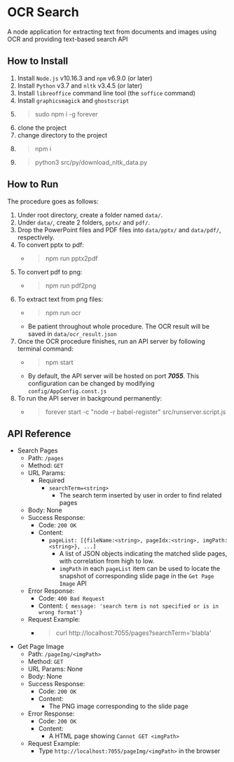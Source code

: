 # OCR Search
A node application for extracting text from documents and images using OCR and providing text-based search API

## How to Install
1. Install `Node.js` v10.16.3 and `npm` v6.9.0 (or later)
2. Install `Python` v3.7 and `nltk` v3.4.5 (or later)
3. Install `libreoffice` command line tool (the `soffice` command)
4. Install `graphicsmagick` and `ghostscript`
5. > sudo npm i -g forever
6. clone the project
7. change directory to the project
8. > npm i
9. > python3 src/py/download_nltk_data.py

## How to Run
The procedure goes as follows:
1. Under root directory, create a folder named `data/`.
2. Under `data/`, create 2 folders, `pptx/` and `pdf/`.
3. Drop the PowerPoint files and PDF files into `data/pptx/` and `data/pdf/`, respectively.
4. To convert pptx to pdf:
    - > npm run pptx2pdf
5. To convert pdf to png:
    - > npm run pdf2png
6. To extract text from png files:
    - > npm run ocr
    - Be patient throughout whole procedure. The OCR result will be saved in `data/ocr_result.json`
7. Once the OCR procedure finishes, run an API server by following terminal command:
    - > npm start
    - By default, the API server will be hosted on port ***7055***. This configuration can be changed by modifying `config/AppConfig.const.js`
8. To run the API server in background permanently:
    - > forever start -c "node -r babel-register" src/runserver.script.js

## API Reference
- Search Pages
  - Path: `/pages`
  - Method: `GET`
  - URL Params:
    - Required
      - `searchTerm=<string>`
        - The search term inserted by user in order to find related pages
  - Body: None
  - Success Response:
    - Code: `200 OK`
    - Content:
      - `pageList: [{fileName:<string>, pageIdx:<string>, imgPath:<string>}, ...]`
        - A list of JSON objects indicating the matched slide pages, with correlation from high to low.
        - `imgPath` in each `pageList` item can be used to locate the snapshot of corresponding slide page in the `Get Page Image` API
  - Error Response:
    - Code: `400 Bad Request`
    - Content: `{ message: 'search term is not specified or is in wrong format'}`
  - Request Example:
    - > curl http://localhost:7055/pages?searchTerm='blabla'
- Get Page Image
  - Path: `/pageImg/<imgPath>`
  - Method: `GET`
  - URL Params: None
  - Body: None
  - Success Response:
    - Code: `200 OK`
    - Content:
      - The PNG image corresponding to the slide page
  - Error Response:
    - Code: `200 OK`
    - Content:
      -  A HTML page showing `Cannot GET <imgPath>`
  - Request Example:
    - Type `http://localhost:7055/pageImg/<imgPath>` in the browser
